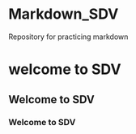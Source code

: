 # Markdown_SDV
Repository for practicing markdown
# welcome to SDV

## Welcome to SDV

### Welcome to SDV